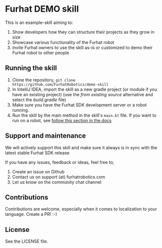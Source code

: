 # Furhat DEMO skill

This is an example-skill aiming to:

1. Show developers how they can structure their projects as they grow in size
2. Showcase various functionality of the Furhat robot
3. Invite Furhat owners to use the skill as-is or customized to demo their Furhat robot to other people

## Running the skill

1. Clone the repository, `git clone https://github.com/FurhatRobotics/demo-skill`
2. In IntelliJ IDEA, import the skill as a new gradle project (or module if you have an existing project) (use the _from existing source_ alternative and select the _build.gradle_ file)
3. Make sure you have the Furhat SDK development server or a robot running.
4. Run the skill by the main method in the skill's `main.kt` file. If you want to run on a robot, see [follow this section in the docs](https://docs.furhat.io/skills/#running-a-skill-on-a-robot)

## Support and maintenance

We will actively support this skill and make sure it always is in sync with the latest stable Furhat SDK release

If you have any issues, feedback or ideas, feel free to;

1. Create an issue on Github
2. Contact us on support (at) furhatrobotics.com
3. Let us know on the community chat channel

## Contributions

Contributions are welcome, especially when it comes to localization to your language. Create a PR! :-)

## License

See the LICENSE file.
